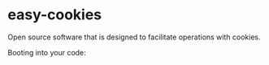 # easy-cookies
Open source software that is designed to facilitate operations with cookies.

Booting into your code:
<script src="cookie.js"></script>
